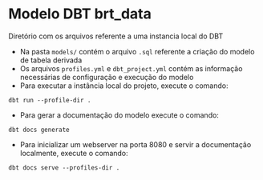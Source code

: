 # Modelo DBT brt_data 

Diretório com os arquivos referente a uma instancia local do DBT

- Na pasta `models/` contém o arquivo `.sql` referente a criação do modelo de tabela derivada
- Os arquivos `profiles.yml` e `dbt_project.yml` contém as informação necessárias de configuração e execução do modelo
- Para executar a instância local do projeto, execute o comando:
```
dbt run --profile-dir .
```
- Para gerar a documentação do modelo execute o comando: 
```
dbt docs generate
```
- Para inicializar um webserver na porta 8080 e servir a documentação localmente, execute o comando:
```
dbt docs serve --profiles-dir .
```